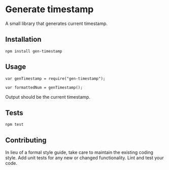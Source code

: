 Generate timestamp
=========

A small library that generates current timestamp.

## Installation

  `npm install gen-timestamp`

## Usage

    var genTimestamp = require("gen-timestamp");

    var formattedNum = genTimestamp();
  
  
  Output should be the current timestamp.


## Tests

  `npm test`

## Contributing

In lieu of a formal style guide, take care to maintain the existing coding style. Add unit tests for any new or changed functionality. Lint and test your code.